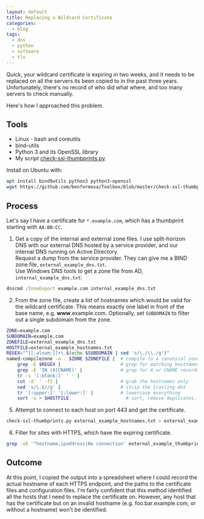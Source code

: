 ```yaml
---
layout: default
title: Replacing a Wildcard Certificate
categories:
  - blog
tags:
  - dns
  - python
  - software
  - tls
---
```


Quick, your wildcard certificate is expiring in two weeks, and it needs to be replaced on all the servers its been copied to in the past three years. Unfortunately, there's no record of who did what where, and too many servers to check manually.

Here's how I approached this problem.

## Tools
* Linux - bash and coreutils
* bind-utils
* Python 3 and its OpenSSL library
* My script [check-ssl-thumbprints.py](https://github.com/benformosa/Toolbox/blob/master/check-ssl-thumbprints.py).

Install on Ubuntu with:
```bash
apt install bind9utils python3 python3-openssl
wget https://github.com/benformosa/Toolbox/blob/master/check-ssl-thumbprints.py
```

## Process
Let's say I have a certificate for `*.example.com`, which has a thumbprint starting with `AA:BB:CC`.
1. Get a copy of the internal and external zone files. I use split-horizon DNS with our external DNS hosted by a service provider, and our internal DNS running on Active Directory.  
Request a dump from the service provider. They can give me a BIND zone file, `external_example_dns.txt`.  
Use Windows DNS tools to get a zone file from AD, `internal_example_dns.txt`:
```cmd
dnscmd /ZoneExport example.com internal_example_dns.txt
```
2. From the zone file, create a list of hostnames which would be valid for the wildcard certificate. This means exactly one label in front of the base name, e.g. **www**.example.com.  Optionally, set `SUBDOMAIN` to filter out a single subdomain from the zone.
```bash
ZONE=example.com
SUBDOMAIN=example.com
ZONEFILE=external_example_dns.txt
HOSTFILE=external_example_hostnames.txt
REGEX="^[[:alnum:]]+\.$(echo $SUBDOMAIN | sed 's/\./\\./g')"
named-compilezone -o - $ZONE $ZONEFILE |  # compile to a canonical zonefile format
    grep -E $REGEX |                      # grep for matching hostnames
    grep -E 'IN (A|CNAME)' |              # grep for A or CNAME records
    tr -s '[:blank:]' ' ' |
    cut -d' ' -f1 |                       # grab the hostnames only
    sed 's/\.$//g' |                      # strip the trailing dot
    tr '[:upper:]' '[:lower:]' |          # lowercase everything
    sort -u > $HOSTFILE                     # sort, remove duplicates, output to file
```
5. Attempt to connect to each host on port 443 and get the certificate.
```bash
check-ssl-thumbprints.py external_example_hostnames.txt > external_example_thumbprints.csv
```
6. Filter for sites with HTTPS, which have the expiring certificate.
```bash
grep -vE '^hostname,ipaddress|No connection' external_example_thumbprints.csv | grep 'AA:BB:CC' | sort -t',' -k1
```

## Outcome
At this point, I copied the output into a spreadsheet where I could record the actual hostname of each HTTPS endpoint, and the paths to the certificate files and configuration files. I'm fairly confident that this method identified all the hosts that I need to replace the certificate on. However, any host that has the certificate but on an invalid hostname (e.g. foo.bar.example.com, or without a hostname) won't be identified.
